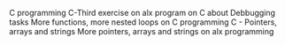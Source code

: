 C programming
C-Third exercise on alx program on C about Debbugging tasks
More functions, more nested loops on C programming
C - Pointers, arrays and strings
More pointers, arrays and strings on alx programming 
